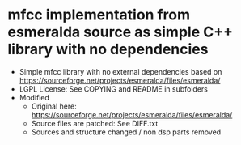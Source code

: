 # mfcc implementation from esmeralda source as simple C++ library with no dependencies

* Simple mfcc library with no external dependencies based on https://sourceforge.net/projects/esmeralda/files/esmeralda/
* LGPL License: See COPYING and README in subfolders
* Modified
    * Original here: https://sourceforge.net/projects/esmeralda/files/esmeralda/
    * Source files are patched: See DIFF.txt
    * Sources and structure changed / non dsp parts removed
